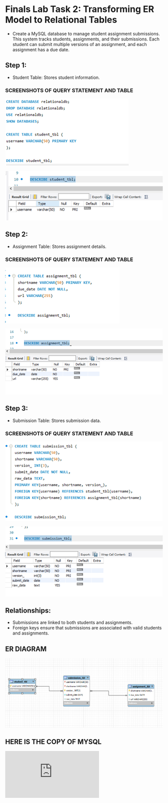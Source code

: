 # Finals Lab Task 2: Transforming ER Model to Relational Tables
- Create a MySQL database to manage student assignment submissions. This system tracks students, assignments, and their submissions. Each student can submit multiple versions of an assignment,
  and each assignment has a due date.
## Step 1:
  - Student Table: Stores student information.
### SCREENSHOTS OF QUERY STATEMENT AND TABLE 

  ![image_alt](https://github.com/Clarens19/EDM-Portfolio-Clarens-/blob/ca99ad33d9a7d37029129c004c01b5ff6bd46170/Finals%20Task%202/IMAGES/student.png)  
  
  ![image_alt](https://github.com/Clarens19/EDM-Portfolio-Clarens-/blob/ca99ad33d9a7d37029129c004c01b5ff6bd46170/Finals%20Task%202/IMAGES/student%20with%20tbl.png) 
   
## Step 2:
- Assignment Table: Stores assignment details.
### SCREENSHOTS OF QUERY STATEMENT AND TABLE 

![image_alt](https://github.com/Clarens19/EDM-Portfolio-Clarens-/blob/ca99ad33d9a7d37029129c004c01b5ff6bd46170/Finals%20Task%202/IMAGES/assign.png)

![image_alt](https://github.com/Clarens19/EDM-Portfolio-Clarens-/blob/ca99ad33d9a7d37029129c004c01b5ff6bd46170/Finals%20Task%202/IMAGES/assign%20tbl.png)
  
## Step 3:
- Submission Table: Stores submission data.
 ### SCREENSHOTS OF QUERY STATEMENT AND TABLE 
 
![image_alt](https://github.com/Clarens19/EDM-Portfolio-Clarens-/blob/ca99ad33d9a7d37029129c004c01b5ff6bd46170/Finals%20Task%202/IMAGES/sub.png)

![image_alt](https://github.com/Clarens19/EDM-Portfolio-Clarens-/blob/ca99ad33d9a7d37029129c004c01b5ff6bd46170/Finals%20Task%202/IMAGES/sub%20tbl.png)
  
## Relationships:
- Submissions are linked to both students and assignments.
- Foreign keys ensure that submissions are associated with valid students and assignments.

## ER DIAGRAM 
![image_alt](https://github.com/Clarens19/EDM-Portfolio-Clarens-/blob/ca99ad33d9a7d37029129c004c01b5ff6bd46170/Finals%20Task%202/IMAGES/erd%20cla.png)

## HERE IS THE COPY OF MYSQL 
![MYSQL_LINK](https://github.com/Clarens19/EDM-Portfolio-Clarens-/blob/6e84b84239f6f75a519e910406f8ca9822a45fb7/Finals%20Task%202/IMAGES/Finals%20Task%202%20-%20clarens%20william.sql)
